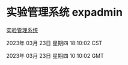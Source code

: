 # 实验管理系统 expadmin
[实验管理系统](http://:56808/expadmin-782313d2-e1b1-4ea7-932e-3a55e6a1a4d0/)

2023年 03月 23日 星期四 18:10:02 CST

2023年 03月 23日 星期四 10:10:02 GMT
